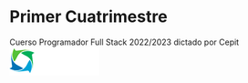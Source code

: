 # Primer Cuatrimestre
Cuerso Programador Full Stack 2022/2023 dictado por Cepit
<img src="https://github.com/Braian-MancioniBoggon/PrimerRepo/blob/7458f21d9596c453bd93fe9dcc4ced906ed16c46/src/logo.png" alt="Cepit" />
